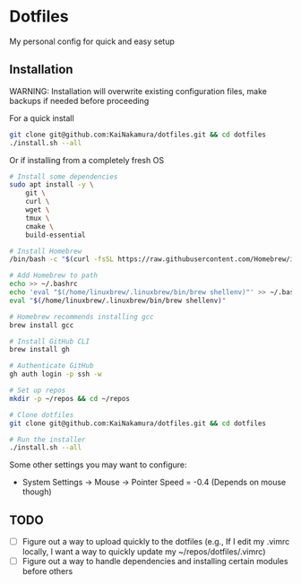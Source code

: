 # Dotfiles

My personal config for quick and easy setup

## Installation

WARNING: Installation will overwrite existing configuration files, make backups if needed before proceeding

For a quick install

```bash
git clone git@github.com:KaiNakamura/dotfiles.git && cd dotfiles
./install.sh --all
```

Or if installing from a completely fresh OS

```bash
# Install some dependencies
sudo apt install -y \
    git \
    curl \
    wget \
    tmux \
    cmake \
    build-essential

# Install Homebrew
/bin/bash -c "$(curl -fsSL https://raw.githubusercontent.com/Homebrew/install/HEAD/install.sh)"

# Add Homebrew to path
echo >> ~/.bashrc
echo 'eval "$(/home/linuxbrew/.linuxbrew/bin/brew shellenv)"' >> ~/.bashrc
eval "$(/home/linuxbrew/.linuxbrew/bin/brew shellenv)"

# Homebrew recommends installing gcc
brew install gcc

# Install GitHub CLI
brew install gh

# Authenticate GitHub
gh auth login -p ssh -w

# Set up repos
mkdir -p ~/repos && cd ~/repos

# Clone dotfiles
git clone git@github.com:KaiNakamura/dotfiles.git && cd dotfiles

# Run the installer
./install.sh --all
```

Some other settings you may want to configure:

- System Settings -> Mouse -> Pointer Speed = -0.4 (Depends on mouse though)

## TODO

- [ ] Figure out a way to upload quickly to the dotfiles (e.g., If I edit my .vimrc locally, I want a way to quickly update my ~/repos/dotfiles/.vimrc)
- [ ] Figure out a way to handle dependencies and installing certain modules before others
